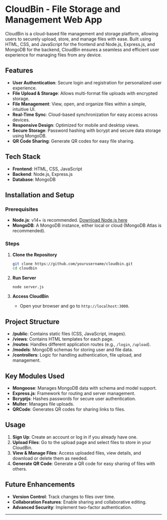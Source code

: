 
# CloudBin - File Storage and Management Web App

CloudBin is a cloud-based file management and storage platform, allowing users to securely upload, store, and manage files with ease. Built using HTML, CSS, and JavaScript for the frontend and Node.js, Express.js, and MongoDB for the backend, CloudBin ensures a seamless and efficient user experience for managing files from any device.

## Features

- **User Authentication**: Secure login and registration for personalized user experience.
- **File Upload & Storage**: Allows multi-format file uploads with encrypted storage.
- **File Management**: View, open, and organize files within a simple, intuitive UI.
- **Real-Time Sync**: Cloud-based synchronization for easy access across devices.
- **Responsive Design**: Optimized for mobile and desktop views.
- **Secure Storage**: Password hashing with bcrypt and secure data storage using MongoDB.
- **QR Code Sharing**: Generate QR codes for easy file sharing.

## Tech Stack

- **Frontend**: HTML, CSS, JavaScript
- **Backend**: Node.js, Express.js
- **Database**: MongoDB

## Installation and Setup

### Prerequisites

- **Node.js**: v14+ is recommended. [Download Node.js here](https://nodejs.org/)
- **MongoDB**: A MongoDB instance, either local or cloud (MongoDB Atlas is recommended).

### Steps

1. **Clone the Repository**
   ```bash
   git clone https://github.com/yourusername/cloudbin.git
   cd cloudbin
   ```

2. **Run Server**
   ```
   node server.js
   ```

4. **Access CloudBin**
   - Open your browser and go to `http://localhost:3000`.

## Project Structure

- **/public**: Contains static files (CSS, JavaScript, images).
- **/views**: Contains HTML templates for each page.
- **/routes**: Handles different application routes (e.g., `/login`, `/upload`).
- **/models**: MongoDB schemas for storing user and file data.
- **/controllers**: Logic for handling authentication, file upload, and management.

## Key Modules Used

- **Mongoose**: Manages MongoDB data with schema and model support.
- **Express.js**: Framework for routing and server management.
- **Bcryptjs**: Hashes passwords for secure user authentication.
- **Multer**: Manages file uploads.
- **QRCode**: Generates QR codes for sharing links to files.

## Usage

1. **Sign Up**: Create an account or log in if you already have one.
2. **Upload Files**: Go to the upload page and select files to store in your CloudBin.
3. **View & Manage Files**: Access uploaded files, view details, and download or delete them as needed.
4. **Generate QR Code**: Generate a QR code for easy sharing of files with others.

## Future Enhancements

- **Version Control**: Track changes to files over time.
- **Collaboration Features**: Enable sharing and collaborative editing.
- **Advanced Security**: Implement two-factor authentication.


---
